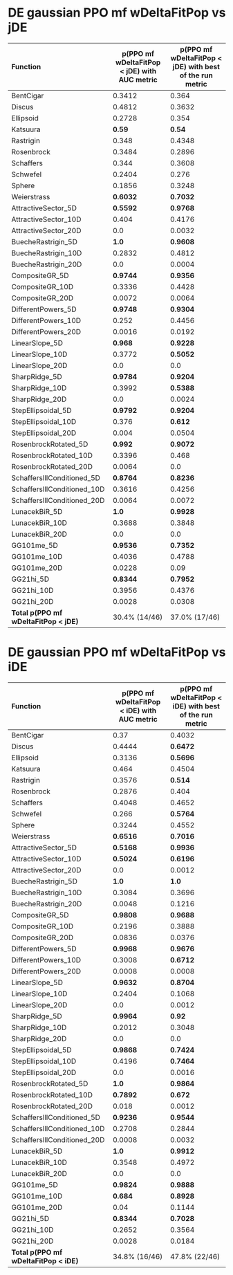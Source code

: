 # DE gaussian PPO mf wDeltaFitPop vs jDE

| Function    | p(PPO mf wDeltaFitPop < jDE) with AUC metric | p(PPO mf wDeltaFitPop < jDE) with best of the run metric |
| :---------- | ------------------------------ | ------------------------------- |
| BentCigar | 0.3412 | 0.364 |
| Discus | 0.4812 | 0.3632 |
| Ellipsoid | 0.2728 | 0.354 |
| Katsuura | **0.59** | **0.54** |
| Rastrigin | 0.348 | 0.4348 |
| Rosenbrock | 0.3484 | 0.2896 |
| Schaffers | 0.344 | 0.3608 |
| Schwefel | 0.2404 | 0.276 |
| Sphere | 0.1856 | 0.3248 |
| Weierstrass | **0.6032** | **0.7032** |
| AttractiveSector_5D | **0.5592** | **0.9768** |
| AttractiveSector_10D | 0.404 | 0.4176 |
| AttractiveSector_20D | 0.0 | 0.0032 |
| BuecheRastrigin_5D | **1.0** | **0.9608** |
| BuecheRastrigin_10D | 0.2832 | 0.4812 |
| BuecheRastrigin_20D | 0.0 | 0.0004 |
| CompositeGR_5D | **0.9744** | **0.9356** |
| CompositeGR_10D | 0.3336 | 0.4428 |
| CompositeGR_20D | 0.0072 | 0.0064 |
| DifferentPowers_5D | **0.9748** | **0.9304** |
| DifferentPowers_10D | 0.252 | 0.4456 |
| DifferentPowers_20D | 0.0016 | 0.0192 |
| LinearSlope_5D | **0.968** | **0.9228** |
| LinearSlope_10D | 0.3772 | **0.5052** |
| LinearSlope_20D | 0.0 | 0.0 |
| SharpRidge_5D | **0.9784** | **0.9204** |
| SharpRidge_10D | 0.3992 | **0.5388** |
| SharpRidge_20D | 0.0 | 0.0024 |
| StepEllipsoidal_5D | **0.9792** | **0.9204** |
| StepEllipsoidal_10D | 0.376 | **0.612** |
| StepEllipsoidal_20D | 0.004 | 0.0504 |
| RosenbrockRotated_5D | **0.992** | **0.9072** |
| RosenbrockRotated_10D | 0.3396 | 0.468 |
| RosenbrockRotated_20D | 0.0064 | 0.0 |
| SchaffersIllConditioned_5D | **0.8764** | **0.8236** |
| SchaffersIllConditioned_10D | 0.3616 | 0.4256 |
| SchaffersIllConditioned_20D | 0.0064 | 0.0072 |
| LunacekBiR_5D | **1.0** | **0.9928** |
| LunacekBiR_10D | 0.3688 | 0.3848 |
| LunacekBiR_20D | 0.0 | 0.0 |
| GG101me_5D | **0.9536** | **0.7352** |
| GG101me_10D | 0.4036 | 0.4788 |
| GG101me_20D | 0.0228 | 0.09 |
| GG21hi_5D | **0.8344** | **0.7952** |
| GG21hi_10D | 0.3956 | 0.4376 |
| GG21hi_20D | 0.0028 | 0.0308 |
| **Total p(PPO mf wDeltaFitPop < jDE)** | 30.4% (14/46) | 37.0% (17/46) |

# DE gaussian PPO mf wDeltaFitPop vs iDE

| Function    | p(PPO mf wDeltaFitPop < iDE) with AUC metric | p(PPO mf wDeltaFitPop < iDE) with best of the run metric |
| :---------- | ------------------------------ | ------------------------------- |
| BentCigar | 0.37 | 0.4032 |
| Discus | 0.4444 | **0.6472** |
| Ellipsoid | 0.3136 | **0.5696** |
| Katsuura | 0.464 | 0.4504 |
| Rastrigin | 0.3576 | **0.514** |
| Rosenbrock | 0.2876 | 0.404 |
| Schaffers | 0.4048 | 0.4652 |
| Schwefel | 0.266 | **0.5764** |
| Sphere | 0.3244 | 0.4552 |
| Weierstrass | **0.6516** | **0.7016** |
| AttractiveSector_5D | **0.5168** | **0.9936** |
| AttractiveSector_10D | **0.5024** | **0.6196** |
| AttractiveSector_20D | 0.0 | 0.0012 |
| BuecheRastrigin_5D | **1.0** | **1.0** |
| BuecheRastrigin_10D | 0.3084 | 0.3696 |
| BuecheRastrigin_20D | 0.0048 | 0.1216 |
| CompositeGR_5D | **0.9808** | **0.9688** |
| CompositeGR_10D | 0.2196 | 0.3888 |
| CompositeGR_20D | 0.0836 | 0.0376 |
| DifferentPowers_5D | **0.9968** | **0.9676** |
| DifferentPowers_10D | 0.3008 | **0.6712** |
| DifferentPowers_20D | 0.0008 | 0.0008 |
| LinearSlope_5D | **0.9632** | **0.8704** |
| LinearSlope_10D | 0.2404 | 0.1068 |
| LinearSlope_20D | 0.0 | 0.0012 |
| SharpRidge_5D | **0.9964** | **0.92** |
| SharpRidge_10D | 0.2012 | 0.3048 |
| SharpRidge_20D | 0.0 | 0.0 |
| StepEllipsoidal_5D | **0.9868** | **0.7424** |
| StepEllipsoidal_10D | 0.4196 | **0.7464** |
| StepEllipsoidal_20D | 0.0 | 0.0016 |
| RosenbrockRotated_5D | **1.0** | **0.9864** |
| RosenbrockRotated_10D | **0.7892** | **0.672** |
| RosenbrockRotated_20D | 0.018 | 0.0012 |
| SchaffersIllConditioned_5D | **0.9236** | **0.9544** |
| SchaffersIllConditioned_10D | 0.2708 | 0.2844 |
| SchaffersIllConditioned_20D | 0.0008 | 0.0032 |
| LunacekBiR_5D | **1.0** | **0.9912** |
| LunacekBiR_10D | 0.3548 | 0.4972 |
| LunacekBiR_20D | 0.0 | 0.0 |
| GG101me_5D | **0.9824** | **0.9888** |
| GG101me_10D | **0.684** | **0.8928** |
| GG101me_20D | 0.04 | 0.1144 |
| GG21hi_5D | **0.8344** | **0.7028** |
| GG21hi_10D | 0.2652 | 0.3564 |
| GG21hi_20D | 0.0028 | 0.0184 |
| **Total p(PPO mf wDeltaFitPop < iDE)** | 34.8% (16/46) | 47.8% (22/46) |